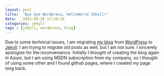 ```yaml
---
layout: post
title:  "Bye bye Wordpress, HelloWorld Jekyll!"
date:   2015-09-26 17:29:19
categories: jekyll
tags : [jekyll, wordpress, blog]
---
```

Due to some technical issues, I am migrating [my blog](http://dotnetthoughts.net) from [WordPress](http://wordpress.org) to 
[Jekyll](http://jekyllrb.com/). I am trying to migrate old posts as well, but I am not sure. 
I sincerely apologize for the inconvenience. Initially I thought of creating the blog again in Azure, but I am using MSDN
subscription from my company, so I thought of using some other and I found github pages, where I created my page long back.
